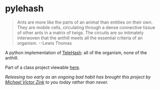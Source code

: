 pylehash
========

> Ants are more like the parts of an animal than entities on their own.
> They are mobile cells, circulating through a dense connective tissue of
> other ants in a matrix of twigs. The circuits are so intimately interwoven
> that the anthill meets all the essential criteria of an organism.
--Lewis Thomas

A python implementation of [TeleHash](http://telehash.org/): all of the organism, none of the anthill.

Part of a class project viewable [here](http://brick.cs.uchicago.edu/Courses/CMSC-16200/2011/pmwiki/pmwiki.php/Student/TeleHash).

*Releasing too early as an ongoing bad habit has brought this project by [Michael Victor Zink](http://zuwiki.net/) to you today rather than never.*
